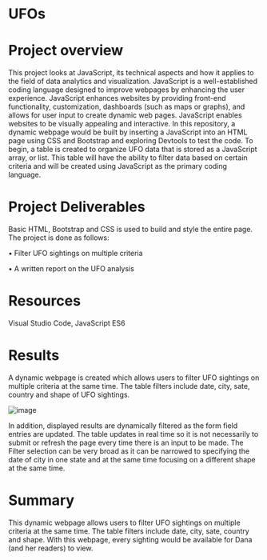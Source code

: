 # UFOs

# Project overview


This project looks at JavaScript, its technical aspects and how it applies to the field of data analytics and visualization. JavaScript is a well-established coding
language designed to improve webpages by enhancing the user experience. JavaScript enhances websites by providing front-end functionality, customization, dashboards (such as maps or graphs), and allows for user input to create dynamic web pages. JavaScript enables websites to be visually appealing and interactive.
In this repository, a dynamic webpage would be built by inserting a JavaScript into an HTML page using CSS and Bootstrap and exploring Devtools to test the code. To begin, a table is created to organize UFO data that is stored as a JavaScript array, or list. This table will have the ability to filter data based on certain criteria and will be created using JavaScript as the primary coding language.


# Project Deliverables

Basic HTML, Bootstrap and CSS is used to build and style the entire page. The project is done as follows:

•	Filter UFO sightings on multiple criteria

•	A written report on the UFO analysis


# Resources

Visual Studio Code, JavaScript ES6


# Results

A dynamic webpage is created which allows users to filter UFO sightings on multiple criteria at the same time. The table filters include date, city, sate, country and shape of UFO sightings. 


![image](https://user-images.githubusercontent.com/96086671/172166403-d08be228-a567-42b3-96fd-1029c10a33e1.png)


In addition, displayed results are dynamically filtered as the form field entries are updated. The table updates in real time so it is not necessarily to submit or
refresh the page every time there is an input to be made. The Filter selection can be very broad as it can be narrowed to specifying the date of city in one state and
at the same time focusing on a different shape at the same time.


# Summary

This dynamic webpage allows users to filter UFO sightings on multiple criteria at the same time. The table filters include date, city, sate, country and shape. With this webpage, every sighting would be available for Dana (and her readers) to view. 

